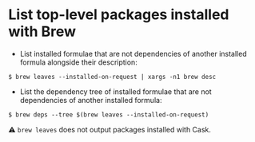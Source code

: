 # List top-level packages installed with Brew

* List installed formulae that are not dependencies of another installed formula alongside their description:

```
$ brew leaves --installed-on-request | xargs -n1 brew desc
```

* List the dependency tree of installed formulae that are not dependencies of another installed formula:

```
$ brew deps --tree $(brew leaves --installed-on-request)
```

:warning: `brew leaves` does not output packages installed with Cask.
